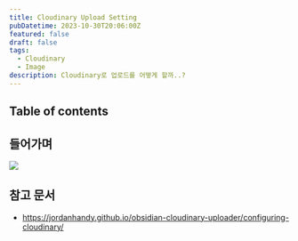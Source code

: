 ```yaml
---
title: Cloudinary Upload Setting
pubDatetime: 2023-10-30T20:06:00Z
featured: false
draft: false
tags:
  - Cloudinary
  - Image
description: Cloudinary로 업로드를 어떻게 할까..?
---
```


## Table of contents

## 들어가며

![](https://res.cloudinary.com/gyunseo-blog/image/upload/v1698664719/null/duamxuw6frbgdl1yzztz.png)

## 참고 문서

- <https://jordanhandy.github.io/obsidian-cloudinary-uploader/configuring-cloudinary/>
